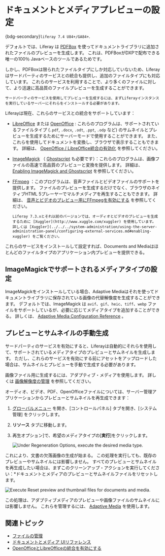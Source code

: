 # ドキュメントとメディアプレビューの設定

{bdg-secondary}`liferay 7.4 U84+/GA84+`.

デフォルトでは、Liferay は [PDFBox](https://pdfbox.apache.org) を使ってドキュメントライブラリに追加されたファイルのプレビューを生成します。 これは、PDFBoxがDXPで配布できる唯一の100％ Javaベースのツールであるためです。

しかし、PDFBoxは限られたファイルタイプにしか対応していないため、Liferayはサードパーティのサービスとの統合も提供し、追加のファイルタイプにも対応しています。 これらのサービスを利用することで、より多くのファイルに対して、より迅速に高品質のファイルプレビューを生成することができます。

```{important}
サードパーティのサービスを使用してプレビューを生成するには、まずLiferayインスタンスを実行しているサーバーにそれらをインストールする必要があります。 
```

Liferayは現在、これらのサービスとの統合をサポートしています：

* [LibreOffice](http://www.libreoffice.org) または [OpenOffice](http://www.openoffice.org) : これらのプログラムは、サポートされているファイルタイプ (`.pdf`, `.docx`, `.odt`, `.ppt`, `.odp` など) のサムネイルとプレビューを生成するためにサーバーモードで使用することができます。 また、これらを使用してドキュメントを変換し、ブラウザで表示することもできます。 詳細は、 [OpenOffice / LibreOffice統合の有効化](./enabling-openoffice-libreoffice-integration.md) を参照してください。

* [ImageMagick](http://www.imagemagick.org) （ [Ghostscript](http://www.ghostscript.com) も必要です）：これらのプログラムは、画像ファイルの高速で高品質のプレビューと変換を提供します。 詳細は、 [Enabling ImageMagick and Ghostscript](../../../system-administration/using-the-server-administration-panel/configuring-external-services.md#enabling-imagemagick-and-ghostscript) を参照してください。

* [FFmpeg](http://ffmpeg.org/) ：このプログラムは、音声ファイルとビデオファイルのサポートを提供します。 ファイルのプレビューを生成するだけでなく、ブラウザのネイティブHTML 5プレーヤーでマルチメディアを再生することもできます。 詳細は、 [音声とビデオのプレビュー用にFFmpegを有効にする](./enabling-ffmpeg-for-audio-and-video-previews.md) を参照してください。

   ```{note}
   Liferay 7.3.xとそれ以前のバージョンでは、オーディオとビデオのプレビューを生成するために [Xuggler](http://www.xuggle.com/xuggler) を使用しています。 詳しくは [Xuggler](../../../system-administration/using-the-server-administration-panel/configuring-external-services.md#enabling-xuggler) をご覧ください。
   ```

これらのサービスをインストールして設定すれば、Documents and Mediaはほとんどのファイルタイプのアプリケーション内プレビューを提供できる。

## ImageMagickでサポートされるメディアタイプの設定

ImageMagickをインストールしている場合、Adaptive Mediaはそれを使ってドキュメントライブラリに保存されている画像の代替解像度を生成することができます。 デフォルトでは、ImageMagick は `avif`、`gif`、`heic`、`tiff`、`webp` ファイルをサポートしているが、必要に応じてメディアタイプを追加することができる。 詳しくは、 [Adaptive Media Configuration Reference](../publishing-and-sharing/using-adaptive-media/adaptive-media-configuration-reference.md#imagemagick) 。

## プレビューとサムネイルの手動生成

サードパーティのサービスを有効にすると、Liferayは自動的にそれらを使用して、サポートされているメディアタイプのプレビューとサムネイルを生成します。 ただし、これらのサービスを有効にする前にアセットをアップロードした場合は、サムネイルとプレビューを手動で生成する必要があります。

画像ファイル用に生成するには、アダプティブ・メディアを使用します。 詳しくは [画像解像度の管理](../publishing-and-sharing/using-adaptive-media/managing-image-resolutions.md) を参照してください。

オーディオ、ビデオ、PDF、OpenOfficeファイルについては、サーバー管理アプリケーションからプレビューとサムネイルを再生成できます：

1. [グローバルメニュー](../../../images/icon-applications-menu.png) を開き、[コントロールパネル] タブを開き、[システム管理] をクリックします。

1. **リソース** タブに移動します。

1. 再生オプション]で、希望のメディアタイプの[**実行**]をクリックします。

   ![Under Regeneration Options, execute the desired media type.](./configuring-documents-and-media-previews/images/01.png)

これにより、文書の欠落画像の生成が始まる。 この処理を実行しても、既存のプレビューやサムネイルには影響しません。 すべてのプレビューとサムネイルを再生成したい場合は、まずこのクリーンアップ・アクションを実行してください：*ドキュメントとメディアのプレビューとサムネイルファイルをリセットします。

![Execute Reset preview and thumbnail files for documents and media.](./configuring-documents-and-media-previews/images/02.png)

この処理は、アダプティブメディアのプレビューや画像ファイルのサムネイルには影響しません。 これらを管理するには、 [Adaptive Media](../publishing-and-sharing/using-adaptive-media.md) を使用します。

## 関連トピック

* [ファイルの管理](../uploading-and-managing/managing-files.md)
* [ドキュメントとメディア UIリファレンス](../documents-and-media-ui-reference.md)
* [OpenOfficeとLibreOfficeの統合を有効にする](./enabling-openoffice-libreoffice-integration.md)
